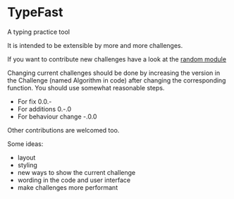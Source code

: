 # TypeFast
A typing practice tool

It is intended to be extensible by more and more challenges.

If you want to contribute new challenges have a look at the [random module][1]

Changing current challenges should be done by increasing the version in the Challenge (named Algorithm in code) after changing the corresponding function.
You should use somewhat reasonable steps. 

- For fix 0.0.-
- For additions 0.-.0
- For behaviour change -.0.0

Other contributions are welcomed too.

Some ideas:

- layout 
- styling
- new ways to show the current challenge
- wording in the code and user interface
- make challenges more performant


[1]: https://github.com/SilenLoc/TypeFast/blob/main/src/random/mod.rs
